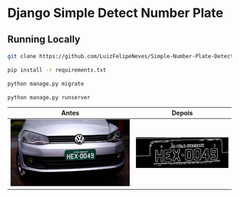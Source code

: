 # Django Simple Detect Number Plate

## Running Locally

```bash
git clone https://github.com/LuizFelipeNeves/Simple-Number-Plate-Detect.git
```

```bash
pip install -r requirements.txt
```

```bash
python manage.py migrate
```

```bash
python manage.py runserver
```
| Antes      | Depois      |
|------------|-------------|
| <img src="./car1-example.jpg" width="400"> | <img src="./car1-result.jpg" width="300"> |